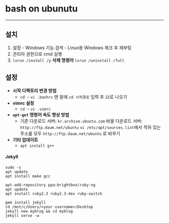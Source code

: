 # bash on ubunutu

---

## 설치

1. 설정 - Windows 기능 검색 - Linux용 Windows 체크 후 재부팅
2. 관리자 권한으로 cmd 실행
3. `lxrun /install /y`
**삭제 명령어** `lxrun /uninstall /full`

## 설정

- **시작 디렉토리 변경 방법**
  - `cd ~` `vi .bashrc`
	맨 밑에 `cd 시작경로` 입력 후 `ZZ`로 나오기
- **vimrc 설정**
	- `cd ~` `vi .vimrc`
- **`apt-get` 명령어 속도 향상 방법**
  - 기존 다운로드 서버: `kr.archive.ubuntu.com`
	바꿀 다운로드 서버: `http://ftp.daum.net/ubuntu`
	`vi /etc/apt/sources.list`에서 적혀 있는 주소를 모두 `http://ftp.daum.net/ubuntu` 로 바꾸기
- **기타 업데이트**
	- `apt install g++`


#### Jekyll
```
sudo -s
apt update
apt install make gcc

apt-add-repository ppa:brightbox/ruby-ng
apt update
apt install ruby2.3 ruby2.3-dev ruby-switch

gem install jekyll
cd /mnt/c/Users/<your username>/Desktop
jekyll new myblog && cd myblog
jekyll serve -w
```
